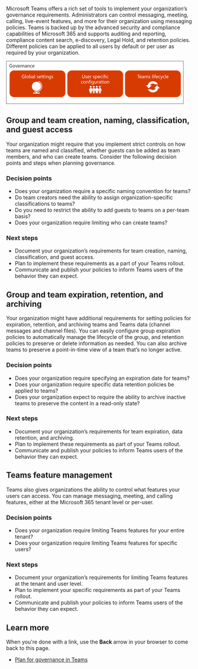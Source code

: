 Microsoft Teams offers a rich set of tools to implement your organization’s governance requirements. Administrators can control messaging, meeting, calling, live-event features, and more for their organization using messaging policies. Teams is backed up by the advanced security and compliance capabilities of Microsoft 365 and supports auditing and reporting, compliance content search, e-discovery, Legal Hold, and retention policies. Different policies can be applied to all users by default or per user as required by your organization.

![Governance plan](../media/governance.png)

## Group and team creation, naming, classification, and guest access

Your organization might require that you implement strict controls on how teams are named and classified, whether guests can be added as team members, and who can create teams. Consider the following decision points and steps when planning governance.

### Decision points
 
- Does your organization require a specific naming convention for teams?
- Do team creators need the ability to assign organization-specific classifications to teams?
- Do you need to restrict the ability to add guests to teams on a per-team basis?
- Does your organization require limiting who can create teams?

### Next steps

- Document your organization’s requirements for team creation, naming, classification, and guest access.
- Plan to implement these requirements as a part of your Teams rollout.
- Communicate and publish your policies to inform Teams users of the behavior they can expect.

## Group and team expiration, retention, and archiving

Your organization might have additional requirements for setting policies for expiration, retention, and archiving teams and Teams data (channel messages and channel files). You can easily configure group expiration policies to automatically manage the lifecycle of the group, and retention policies to preserve or delete information as needed. You can also archive teams to preserve a point-in-time view of a team that’s no longer active. 

### Decision points

- Does your organization require specifying an expiration date for teams?
- Does your organization require specific data retention policies be applied to teams?
- Does your organization expect to require the ability to archive inactive teams to preserve the content in a read-only state?

### Next steps

- Document your organization’s requirements for team expiration, data retention, and archiving.
- Plan to implement these requirements as part of your Teams rollout.
- Communicate and publish your policies to inform Teams users of the behavior they can expect.

## Teams feature management

Teams also gives organizations the ability to control what features your users can access. You can manage messaging, meeting, and calling features, either at the Microsoft 365 tenant level or per-user.

### Decision points

- Does your organization require limiting Teams features for your entire tenant?
- Does your organization require limiting Teams features for specific users?

### Next steps

- Document your organization’s requirements for limiting Teams features at the tenant and user level.
- Plan to implement your specific requirements as part of your Teams rollout.
- Communicate and publish your policies to inform Teams users of the behavior they can expect.

## Learn more

When you're done with a link, use the **Back** arrow in your browser to come back to this page.

- [Plan for governance in Teams](https://docs.microsoft.com/MicrosoftTeams/plan-teams-governance)
